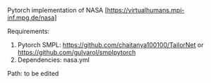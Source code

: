 Pytorch implementation of NASA [https://virtualhumans.mpi-inf.mpg.de/nasa]

Requirements:

1. Pytorch SMPL: https://github.com/chaitanya100100/TailorNet
or
   https://github.com/gulvarol/smplpytorch
2. Dependencies: nasa.yml

Path: to be edited